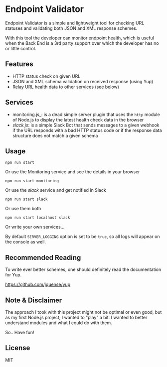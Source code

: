 # Endpoint Validator
Endpoint Validator is a simple and lightweight tool for checking URL statuses and validating both JSON and XML response schemes.

With this tool the developer can monitor endpoint health, which is useful when the Back End is a 3rd party support over which the developer has no or little control. 

## Features
- HTTP status check on given URL
- JSON and XML schema validation on received response (using Yup)
- Relay URL health data to other services (see below)

## Services
- monitoring.js_: is a dead simple server plugin that uses the `http` module of Node.js to display the latest health check data in the browser
- _slack.js_: is a simple Slack Bot that sends messages to a given webhook if the URL responds with a bad HTTP status code or if the response data structure does not match a given schema

## Usage

    npm run start

Or use the Monitoring service and see the details in your browser

    npm run start monitoring

Or use the _slack_ service and get notified in Slack

    npm run start slack

Or use them both

    npm run start localhost slack

Or write your own services...


By default `SERVER_LOGGING` option is set to be `true`, so all logs will appear on the console as well.

## Recommended Reading
To write ever better schemes, one should definitely read the documentation for Yup.

https://github.com/jquense/yup

## Note & Disclaimer
The approach I took with this project might not be optimal or even good, but as my first Node.js project, I wanted to "play" a bit. I wanted to better understand modules and what I could do with them.

So.. Have fun!

## License
MIT